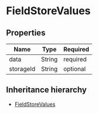 

# FieldStoreValues

## Properties

Name | Type | Required
-------- | -------- | --------
data | String | required
storageId | String | optional




## Inheritance hierarchy


* [FieldStoreValues](FieldStoreValues.md)
